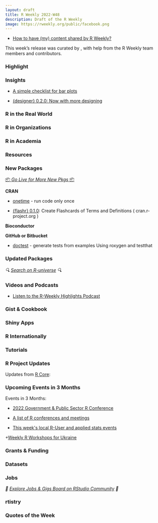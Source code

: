 ```yaml
---
layout: draft
title: R Weekly 2022-W48
description: Draft of the R Weekly
image: https://rweekly.org/public/facebook.png
---
```


+ [How to have (my) content shared by R Weekly?](https://github.com/rweekly/rweekly.org#how-to-have-my-content-shared-by-r-weekly)

This week’s release was curated by [](), with help from the R Weekly team members and contributors.

###  Highlight



### Insights

+ [A simple checklist for bar plots](https://albert-rapp.de/posts/ggplot2-tips/16_bars_checklist/16_bars_checklist.html)

+ [{designer} 0.2.0: Now with more designing](https://ashbaldry.github.io/2022-11-21-designer-0-2-0-release/)

### R in the Real World



###  R in Organizations



###  R in Academia



###  Resources



###  New Packages

<p class="added-hostname"><a href="https://rweekly.org/live" target="_blank" class="externalLink">📦 <i>Go Live for More New Pkgs</i> 📦</a></p>


**CRAN**

* [onetime](https://cran.r-project.org/package=onetime) - run code only once

* [{flashr} 0.1.0](https://cran.r-project.org/package=flashr): Create Flashcards of Terms and Definitions ( cran.r-project.org ) 

**Bioconductor**



**GitHub or Bitbucket**

* [doctest](https://github.com/hughjonesd/doctest) - generate tests from examples Using roxygen and testthat 

### Updated Packages

<i>🔍 [Search on R-universe](https://r-universe.dev/search/) 🔍</i>



###  Videos and Podcasts

* [Listen to the R-Weekly Highlights Podcast](https://rweekly.fireside.fm/)



### Gist & Cookbook



### Shiny Apps



### R Internationally



###  Tutorials



<!--<div class="post-more-begin></div><div class="post-more-end"></div>-->

###  R Project Updates

Updates from [R Core](http://developer.r-project.org/blosxom.cgi/R-devel/NEWS):


###  Upcoming Events in 3 Months

Events in 3 Months:

+ [2022 Government & Public Sector R Conference](https://www.r-consortium.org/events/2022/11/14/2022-government-public-sector-r-conference)

+ [A list of R conferences and meetings](https://jumpingrivers.github.io/meetingsR/events.html)

+ [This week's local R-User and applied stats events](https://community.rstudio.com/c/irl)

+[Weekly R Workshops for Ukraine](https://sites.google.com/view/dariia-mykhailyshyna/main/r-workshops-for-ukraine)

### Grants & Funding


### Datasets


### Jobs

<i>💼 [Explore Jobs & Gigs Board on RStudio Community](https://community.rstudio.com/c/jobs/) 💼</i>

###  rtistry


###  Quotes of the Week



